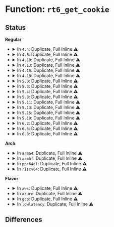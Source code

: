 # Function: <code>rt6_get_cookie</code>

## Status
<b>Regular</b>
<ul>
<li>
<details>
<summary>In <code>4.4</code>: Duplicate, Full Inline ⚠️</summary>

**Collision:** Static Duplication

**Inline:** Full

**Transformation:** False

**Instances:**

```
In net/ipv6/af_inet6.c (ffffffff817c36a7)
Location: include/net/ip6_fib.h:168
Inline: True
Inline callers:
  - net/ipv6/af_inet6.c:inet6_sk_rebuild_header
```
```
In net/ipv6/udp.c (ffffffff817e22c3)
Location: include/net/ip6_fib.h:168
Inline: True
Inline callers:
  - net/ipv6/udp.c:udpv6_sendmsg
```
```
In net/ipv6/tcp_ipv6.c (ffffffff817efff9)
Location: include/net/ip6_fib.h:168
Inline: True
Inline callers:
  - net/ipv6/tcp_ipv6.c:tcp_v6_connect
  - net/ipv6/tcp_ipv6.c:inet6_sk_rx_dst_set
  - net/ipv6/tcp_ipv6.c:tcp_v6_syn_recv_sock
```
```
In net/ipv6/datagram.c (ffffffff817f4282)
Location: include/net/ip6_fib.h:168
Inline: True
Inline callers:
  - net/ipv6/datagram.c:__ip6_datagram_connect
```
```
In net/ipv6/inet6_connection_sock.c (ffffffff817f75e5)
Location: include/net/ip6_fib.h:168
Inline: True
Inline callers:
  - net/ipv6/inet6_connection_sock.c:inet6_csk_route_socket
```
```
In net/ipv6/xfrm6_policy.c (ffffffff817fbd98)
Location: include/net/ip6_fib.h:168
Inline: True
Inline callers:
  - net/ipv6/xfrm6_policy.c:xfrm6_fill_dst
  - net/ipv6/xfrm6_policy.c:xfrm6_init_path
```
</details>
</li>
<li>
<details>
<summary>In <code>4.8</code>: Duplicate, Full Inline ⚠️</summary>

**Collision:** Static Duplication

**Inline:** Full

**Transformation:** False

**Instances:**

```
In net/core/dst_cache.c (ffffffff817aae35)
Location: include/net/ip6_fib.h:168
Inline: True
Inline callers:
  - net/core/dst_cache.c:dst_cache_set_ip6
```
```
In net/ipv6/af_inet6.c (ffffffff81830757)
Location: include/net/ip6_fib.h:168
Inline: True
Inline callers:
  - net/ipv6/af_inet6.c:inet6_sk_rebuild_header
```
```
In net/ipv6/udp.c (ffffffff81850b6a)
Location: include/net/ip6_fib.h:168
Inline: True
Inline callers:
  - net/ipv6/udp.c:udpv6_sendmsg
```
```
In net/ipv6/tcp_ipv6.c (ffffffff8185fad6)
Location: include/net/ip6_fib.h:168
Inline: True
Inline callers:
  - net/ipv6/tcp_ipv6.c:tcp_v6_syn_recv_sock
  - net/ipv6/tcp_ipv6.c:tcp_v6_connect
  - net/ipv6/tcp_ipv6.c:inet6_sk_rx_dst_set
```
```
In net/ipv6/datagram.c (ffffffff81863636)
Location: include/net/ip6_fib.h:168
Inline: True
Inline callers:
  - net/ipv6/datagram.c:ip6_datagram_dst_update
```
```
In net/ipv6/inet6_connection_sock.c (ffffffff81866735)
Location: include/net/ip6_fib.h:168
Inline: True
Inline callers:
  - net/ipv6/inet6_connection_sock.c:inet6_csk_route_socket
```
```
In net/ipv6/xfrm6_policy.c (ffffffff8186b668)
Location: include/net/ip6_fib.h:168
Inline: True
Inline callers:
  - net/ipv6/xfrm6_policy.c:xfrm6_fill_dst
  - net/ipv6/xfrm6_policy.c:xfrm6_init_path
```
</details>
</li>
<li>
<details>
<summary>In <code>4.10</code>: Duplicate, Full Inline ⚠️</summary>

**Collision:** Static Duplication

**Inline:** Full

**Transformation:** False

**Instances:**

```
In net/core/dst_cache.c (ffffffff817da455)
Location: include/net/ip6_fib.h:168
Inline: True
Inline callers:
  - net/core/dst_cache.c:dst_cache_set_ip6
```
```
In net/ipv6/af_inet6.c (ffffffff818621e1)
Location: include/net/ip6_fib.h:168
Inline: True
Inline callers:
  - net/ipv6/af_inet6.c:inet6_sk_rebuild_header
```
```
In net/ipv6/udp.c (ffffffff818829b9)
Location: include/net/ip6_fib.h:168
Inline: True
Inline callers:
  - net/ipv6/udp.c:udpv6_sendmsg
```
```
In net/ipv6/tcp_ipv6.c (ffffffff81891a36)
Location: include/net/ip6_fib.h:168
Inline: True
Inline callers:
  - net/ipv6/tcp_ipv6.c:tcp_v6_syn_recv_sock
  - net/ipv6/tcp_ipv6.c:tcp_v6_connect
  - net/ipv6/tcp_ipv6.c:inet6_sk_rx_dst_set
```
```
In net/ipv6/datagram.c (ffffffff81895c50)
Location: include/net/ip6_fib.h:168
Inline: True
Inline callers:
  - net/ipv6/datagram.c:ip6_datagram_dst_update
```
```
In net/ipv6/inet6_connection_sock.c (ffffffff81898e30)
Location: include/net/ip6_fib.h:168
Inline: True
Inline callers:
  - net/ipv6/inet6_connection_sock.c:inet6_csk_route_socket
```
```
In net/ipv6/xfrm6_policy.c (ffffffff8189e4c8)
Location: include/net/ip6_fib.h:168
Inline: True
Inline callers:
  - net/ipv6/xfrm6_policy.c:xfrm6_fill_dst
  - net/ipv6/xfrm6_policy.c:xfrm6_init_path
```
</details>
</li>
<li>
<details>
<summary>In <code>4.13</code>: Duplicate, Full Inline ⚠️</summary>

**Collision:** Static Duplication

**Inline:** Full

**Transformation:** False

**Instances:**

```
In net/core/dst_cache.c (ffffffff817f956b)
Location: include/net/ip6_fib.h:194
Inline: True
Inline callers:
  - net/core/dst_cache.c:dst_cache_set_ip6
```
```
In net/ipv6/af_inet6.c (ffffffff8188696c)
Location: include/net/ip6_fib.h:194
Inline: True
Inline callers:
  - net/ipv6/af_inet6.c:inet6_sk_rebuild_header
```
```
In net/ipv6/udp.c (ffffffff818a916a)
Location: include/net/ip6_fib.h:194
Inline: True
Inline callers:
  - net/ipv6/udp.c:udpv6_sendmsg
  - net/ipv6/udp.c:__udp6_lib_rcv
```
```
In net/ipv6/tcp_ipv6.c (ffffffff818b7f15)
Location: include/net/ip6_fib.h:194
Inline: True
Inline callers:
  - net/ipv6/tcp_ipv6.c:tcp_v6_syn_recv_sock
  - net/ipv6/tcp_ipv6.c:tcp_v6_connect
  - net/ipv6/tcp_ipv6.c:inet6_sk_rx_dst_set
```
```
In net/ipv6/datagram.c (ffffffff818bc1cd)
Location: include/net/ip6_fib.h:194
Inline: True
Inline callers:
  - net/ipv6/datagram.c:ip6_datagram_dst_update
```
```
In net/ipv6/inet6_connection_sock.c (ffffffff818bf047)
Location: include/net/ip6_fib.h:194
Inline: True
Inline callers:
  - net/ipv6/inet6_connection_sock.c:inet6_csk_route_socket
```
```
In net/ipv6/xfrm6_policy.c (ffffffff818c4a10)
Location: include/net/ip6_fib.h:194
Inline: True
Inline callers:
  - net/ipv6/xfrm6_policy.c:xfrm6_fill_dst
  - net/ipv6/xfrm6_policy.c:xfrm6_init_path
```
</details>
</li>
<li>
<details>
<summary>In <code>4.15</code>: Duplicate, Full Inline ⚠️</summary>

**Collision:** Static Duplication

**Inline:** Full

**Transformation:** False

**Instances:**

```
In net/core/dst_cache.c (ffffffff81876e7b)
Location: include/net/ip6_fib.h:240
Inline: True
Inline callers:
  - net/core/dst_cache.c:dst_cache_set_ip6
```
```
In net/ipv6/af_inet6.c (ffffffff81907b5c)
Location: include/net/ip6_fib.h:240
Inline: True
Inline callers:
  - net/ipv6/af_inet6.c:inet6_sk_rebuild_header
```
```
In net/ipv6/udp.c (ffffffff8192b892)
Location: include/net/ip6_fib.h:240
Inline: True
Inline callers:
  - net/ipv6/udp.c:udpv6_sendmsg
  - net/ipv6/udp.c:__udp6_lib_rcv
```
```
In net/ipv6/tcp_ipv6.c (ffffffff8193ad95)
Location: include/net/ip6_fib.h:240
Inline: True
Inline callers:
  - net/ipv6/tcp_ipv6.c:tcp_v6_syn_recv_sock
  - net/ipv6/tcp_ipv6.c:tcp_v6_connect
  - net/ipv6/tcp_ipv6.c:inet6_sk_rx_dst_set
```
```
In net/ipv6/datagram.c (ffffffff8193f2a6)
Location: include/net/ip6_fib.h:240
Inline: True
Inline callers:
  - net/ipv6/datagram.c:ip6_datagram_dst_update
```
```
In net/ipv6/inet6_connection_sock.c (ffffffff81942187)
Location: include/net/ip6_fib.h:240
Inline: True
Inline callers:
  - net/ipv6/inet6_connection_sock.c:inet6_csk_route_socket
```
```
In net/ipv6/xfrm6_policy.c (ffffffff8194809f)
Location: include/net/ip6_fib.h:240
Inline: True
Inline callers:
  - net/ipv6/xfrm6_policy.c:xfrm6_fill_dst
  - net/ipv6/xfrm6_policy.c:xfrm6_init_path
```
</details>
</li>
<li>
<details>
<summary>In <code>4.18</code>: Duplicate, Full Inline ⚠️</summary>

**Collision:** Static Duplication

**Inline:** Full

**Transformation:** False

**Instances:**

```
In net/core/dst_cache.c (ffffffff818c85b9)
Location: include/net/ip6_fib.h:250
Inline: True
Inline callers:
  - net/core/dst_cache.c:dst_cache_set_ip6
```
```
In net/ipv6/af_inet6.c (ffffffff8195e71d)
Location: include/net/ip6_fib.h:250
Inline: True
Inline callers:
  - net/ipv6/af_inet6.c:inet6_sk_rebuild_header
```
```
In net/ipv6/route.c (ffffffff81977870)
Location: include/net/ip6_fib.h:250
Inline: True
Inline callers:
  - net/ipv6/route.c:ip6_sk_dst_store_flow
```
```
In net/ipv6/udp.c (ffffffff819864a9)
Location: include/net/ip6_fib.h:250
Inline: True
Inline callers:
  - net/ipv6/udp.c:__udp6_lib_rcv
```
```
In net/ipv6/tcp_ipv6.c (ffffffff81993835)
Location: include/net/ip6_fib.h:250
Inline: True
Inline callers:
  - net/ipv6/tcp_ipv6.c:tcp_v6_syn_recv_sock
  - net/ipv6/tcp_ipv6.c:tcp_v6_connect
  - net/ipv6/tcp_ipv6.c:inet6_sk_rx_dst_set
```
```
In net/ipv6/inet6_connection_sock.c (ffffffff8199afb9)
Location: include/net/ip6_fib.h:250
Inline: True
Inline callers:
  - net/ipv6/inet6_connection_sock.c:inet6_csk_route_socket
```
```
In net/ipv6/xfrm6_policy.c (ffffffff819a1114)
Location: include/net/ip6_fib.h:250
Inline: True
Inline callers:
  - net/ipv6/xfrm6_policy.c:xfrm6_fill_dst
  - net/ipv6/xfrm6_policy.c:xfrm6_init_path
```
</details>
</li>
<li>
<details>
<summary>In <code>5.0</code>: Duplicate, Full Inline ⚠️</summary>

**Collision:** Static Duplication

**Inline:** Full

**Transformation:** False

**Instances:**

```
In net/core/dst_cache.c (ffffffff818f34e9)
Location: include/net/ip6_fib.h:253
Inline: True
Inline callers:
  - net/core/dst_cache.c:dst_cache_set_ip6
```
```
In net/ipv6/af_inet6.c (ffffffff81993290)
Location: include/net/ip6_fib.h:253
Inline: True
Inline callers:
  - net/ipv6/af_inet6.c:inet6_sk_rebuild_header
```
```
In net/ipv6/route.c (ffffffff819ad470)
Location: include/net/ip6_fib.h:253
Inline: True
Inline callers:
  - net/ipv6/route.c:ip6_sk_dst_store_flow
```
```
In net/ipv6/udp.c (ffffffff819bcd96)
Location: include/net/ip6_fib.h:253
Inline: True
Inline callers:
  - net/ipv6/udp.c:__udp6_lib_rcv
```
```
In net/ipv6/tcp_ipv6.c (ffffffff819c9f45)
Location: include/net/ip6_fib.h:253
Inline: True
Inline callers:
  - net/ipv6/tcp_ipv6.c:tcp_v6_syn_recv_sock
  - net/ipv6/tcp_ipv6.c:tcp_v6_connect
  - net/ipv6/tcp_ipv6.c:inet6_sk_rx_dst_set
```
```
In net/ipv6/inet6_connection_sock.c (ffffffff819d1912)
Location: include/net/ip6_fib.h:253
Inline: True
Inline callers:
  - net/ipv6/inet6_connection_sock.c:inet6_csk_route_socket
```
```
In net/ipv6/xfrm6_policy.c (ffffffff819d7e34)
Location: include/net/ip6_fib.h:253
Inline: True
Inline callers:
  - net/ipv6/xfrm6_policy.c:xfrm6_fill_dst
  - net/ipv6/xfrm6_policy.c:xfrm6_init_path
```
</details>
</li>
<li>
<details>
<summary>In <code>5.3</code>: Duplicate, Full Inline ⚠️</summary>

**Collision:** Static Duplication

**Inline:** Full

**Transformation:** False

**Instances:**

```
In net/core/dst_cache.c (ffffffff819459b8)
Location: include/net/ip6_fib.h:258
Inline: True
Inline callers:
  - net/core/dst_cache.c:dst_cache_set_ip6
```
```
In net/xfrm/xfrm_policy.c (ffffffff819ec6cc)
Location: include/net/ip6_fib.h:258
Inline: True
Inline callers:
  - net/xfrm/xfrm_policy.c:xfrm_lookup_with_ifid
  - net/xfrm/xfrm_policy.c:xfrm_bundle_create
```
```
In net/ipv6/af_inet6.c (ffffffff819fed15)
Location: include/net/ip6_fib.h:258
Inline: True
Inline callers:
  - net/ipv6/af_inet6.c:inet6_sk_rebuild_header
```
```
In net/ipv6/route.c (ffffffff81a1a5f0)
Location: include/net/ip6_fib.h:258
Inline: True
Inline callers:
  - net/ipv6/route.c:ip6_sk_dst_store_flow
```
```
In net/ipv6/udp.c (ffffffff81a2b89f)
Location: include/net/ip6_fib.h:258
Inline: True
Inline callers:
  - net/ipv6/udp.c:__udp6_lib_rcv
```
```
In net/ipv6/tcp_ipv6.c (ffffffff81a38b7b)
Location: include/net/ip6_fib.h:258
Inline: True
Inline callers:
  - net/ipv6/tcp_ipv6.c:tcp_v6_syn_recv_sock
  - net/ipv6/tcp_ipv6.c:tcp_v6_connect
  - net/ipv6/tcp_ipv6.c:inet6_sk_rx_dst_set
```
```
In net/ipv6/inet6_connection_sock.c (ffffffff81a406db)
Location: include/net/ip6_fib.h:258
Inline: True
Inline callers:
  - net/ipv6/inet6_connection_sock.c:inet6_csk_route_socket
```
```
In net/ipv6/xfrm6_policy.c (ffffffff81a46e3c)
Location: include/net/ip6_fib.h:258
Inline: True
Inline callers:
  - net/ipv6/xfrm6_policy.c:xfrm6_fill_dst
```
</details>
</li>
<li>
<details>
<summary>In <code>5.4</code>: Duplicate, Full Inline ⚠️</summary>

**Collision:** Static Duplication

**Inline:** Full

**Transformation:** False

**Instances:**

```
In net/core/dst_cache.c (ffffffff8197a9d8)
Location: include/net/ip6_fib.h:258
Inline: True
Inline callers:
  - net/core/dst_cache.c:dst_cache_set_ip6
```
```
In net/xfrm/xfrm_policy.c (ffffffff81a236cc)
Location: include/net/ip6_fib.h:258
Inline: True
Inline callers:
  - net/xfrm/xfrm_policy.c:xfrm_lookup_with_ifid
  - net/xfrm/xfrm_policy.c:xfrm_bundle_create
```
```
In net/ipv6/af_inet6.c (ffffffff81a3590a)
Location: include/net/ip6_fib.h:258
Inline: True
Inline callers:
  - net/ipv6/af_inet6.c:inet6_sk_rebuild_header
```
```
In net/ipv6/route.c (ffffffff81a51260)
Location: include/net/ip6_fib.h:258
Inline: True
Inline callers:
  - net/ipv6/route.c:ip6_sk_dst_store_flow
```
```
In net/ipv6/udp.c (ffffffff81a62402)
Location: include/net/ip6_fib.h:258
Inline: True
Inline callers:
  - net/ipv6/udp.c:__udp6_lib_rcv
```
```
In net/ipv6/tcp_ipv6.c (ffffffff81a6f6eb)
Location: include/net/ip6_fib.h:258
Inline: True
Inline callers:
  - net/ipv6/tcp_ipv6.c:tcp_v6_syn_recv_sock
  - net/ipv6/tcp_ipv6.c:tcp_v6_connect
  - net/ipv6/tcp_ipv6.c:inet6_sk_rx_dst_set
```
```
In net/ipv6/inet6_connection_sock.c (ffffffff81a7734f)
Location: include/net/ip6_fib.h:258
Inline: True
Inline callers:
  - net/ipv6/inet6_connection_sock.c:inet6_csk_route_socket
```
```
In net/ipv6/xfrm6_policy.c (ffffffff81a7d9ec)
Location: include/net/ip6_fib.h:258
Inline: True
Inline callers:
  - net/ipv6/xfrm6_policy.c:xfrm6_fill_dst
```
</details>
</li>
<li>
<details>
<summary>In <code>5.8</code>: Duplicate, Full Inline ⚠️</summary>

**Collision:** Static Duplication

**Inline:** Full

**Transformation:** False

**Instances:**

```
In net/core/dst_cache.c (ffffffff81a4fe8b)
Location: include/net/ip6_fib.h:291
Inline: True
Inline callers:
  - net/core/dst_cache.c:dst_cache_set_ip6
```
```
In net/xfrm/xfrm_policy.c (ffffffff81b11898)
Location: include/net/ip6_fib.h:291
Inline: True
Inline callers:
  - net/xfrm/xfrm_policy.c:xfrm_bundle_create
```
```
In net/ipv6/af_inet6.c (ffffffff81b2a7e6)
Location: include/net/ip6_fib.h:291
Inline: True
Inline callers:
  - net/ipv6/af_inet6.c:inet6_sk_rebuild_header
```
```
In net/ipv6/route.c (ffffffff81b48980)
Location: include/net/ip6_fib.h:291
Inline: True
Inline callers:
  - net/ipv6/route.c:ip6_sk_dst_store_flow
```
```
In net/ipv6/udp.c (ffffffff81b5b0eb)
Location: include/net/ip6_fib.h:291
Inline: True
Inline callers:
  - net/ipv6/udp.c:__udp6_lib_rcv
```
```
In net/ipv6/tcp_ipv6.c (ffffffff81b695cd)
Location: include/net/ip6_fib.h:291
Inline: True
Inline callers:
  - net/ipv6/tcp_ipv6.c:tcp_v6_syn_recv_sock
  - net/ipv6/tcp_ipv6.c:tcp_v6_syn_recv_sock
  - net/ipv6/tcp_ipv6.c:tcp_v6_connect
  - net/ipv6/tcp_ipv6.c:tcp_v6_connect
  - net/ipv6/tcp_ipv6.c:inet6_sk_rx_dst_set
  - net/ipv6/tcp_ipv6.c:inet6_sk_rx_dst_set
```
```
In net/ipv6/inet6_connection_sock.c (ffffffff81b715dd)
Location: include/net/ip6_fib.h:291
Inline: True
Inline callers:
  - net/ipv6/inet6_connection_sock.c:inet6_csk_route_socket
```
```
In net/ipv6/xfrm6_policy.c (ffffffff81b78226)
Location: include/net/ip6_fib.h:291
Inline: True
Inline callers:
  - net/ipv6/xfrm6_policy.c:xfrm6_fill_dst
```
</details>
</li>
<li>
<details>
<summary>In <code>5.11</code>: Duplicate, Full Inline ⚠️</summary>

**Collision:** Static Duplication

**Inline:** Full

**Transformation:** False

**Instances:**

```
In net/core/dst_cache.c (ffffffff81a55eb3)
Location: include/net/ip6_fib.h:292
Inline: True
Inline callers:
  - net/core/dst_cache.c:dst_cache_set_ip6
```
```
In net/xfrm/xfrm_policy.c (ffffffff81b20179)
Location: include/net/ip6_fib.h:292
Inline: True
Inline callers:
  - net/xfrm/xfrm_policy.c:xfrm_bundle_create
```
```
In net/ipv6/af_inet6.c (ffffffff81b3916e)
Location: include/net/ip6_fib.h:292
Inline: True
Inline callers:
  - net/ipv6/af_inet6.c:inet6_sk_rebuild_header
```
```
In net/ipv6/route.c (ffffffff81b57573)
Location: include/net/ip6_fib.h:292
Inline: True
Inline callers:
  - net/ipv6/route.c:ip6_sk_dst_store_flow
```
```
In net/ipv6/udp.c (ffffffff81b698d5)
Location: include/net/ip6_fib.h:292
Inline: True
Inline callers:
  - net/ipv6/udp.c:__udp6_lib_rcv
```
```
In net/ipv6/tcp_ipv6.c (ffffffff81b77ff7)
Location: include/net/ip6_fib.h:292
Inline: True
Inline callers:
  - net/ipv6/tcp_ipv6.c:tcp_v6_syn_recv_sock
  - net/ipv6/tcp_ipv6.c:tcp_v6_syn_recv_sock
  - net/ipv6/tcp_ipv6.c:tcp_v6_connect
  - net/ipv6/tcp_ipv6.c:tcp_v6_connect
  - net/ipv6/tcp_ipv6.c:inet6_sk_rx_dst_set
  - net/ipv6/tcp_ipv6.c:inet6_sk_rx_dst_set
```
```
In net/ipv6/inet6_connection_sock.c (ffffffff81b80252)
Location: include/net/ip6_fib.h:292
Inline: True
Inline callers:
  - net/ipv6/inet6_connection_sock.c:inet6_csk_route_socket
```
```
In net/ipv6/xfrm6_policy.c (ffffffff81b8717b)
Location: include/net/ip6_fib.h:292
Inline: True
Inline callers:
  - net/ipv6/xfrm6_policy.c:xfrm6_fill_dst
```
</details>
</li>
<li>
<details>
<summary>In <code>5.13</code>: Duplicate, Full Inline ⚠️</summary>

**Collision:** Static Duplication

**Inline:** Full

**Transformation:** False

**Instances:**

```
In net/core/dst_cache.c (ffffffff81a38ec3)
Location: include/net/ip6_fib.h:293
Inline: True
Inline callers:
  - net/core/dst_cache.c:dst_cache_set_ip6
```
```
In net/xfrm/xfrm_policy.c (ffffffff81b0e05b)
Location: include/net/ip6_fib.h:293
Inline: True
Inline callers:
  - net/xfrm/xfrm_policy.c:xfrm_bundle_create
```
```
In net/ipv6/af_inet6.c (ffffffff81b26e52)
Location: include/net/ip6_fib.h:293
Inline: True
Inline callers:
  - net/ipv6/af_inet6.c:inet6_sk_rebuild_header
```
```
In net/ipv6/route.c (ffffffff81b45162)
Location: include/net/ip6_fib.h:293
Inline: True
Inline callers:
  - net/ipv6/route.c:ip6_sk_dst_store_flow
```
```
In net/ipv6/udp.c (ffffffff81b57bbe)
Location: include/net/ip6_fib.h:293
Inline: True
Inline callers:
  - net/ipv6/udp.c:__udp6_lib_rcv
```
```
In net/ipv6/tcp_ipv6.c (ffffffff81b66f37)
Location: include/net/ip6_fib.h:293
Inline: True
Inline callers:
  - net/ipv6/tcp_ipv6.c:tcp_v6_syn_recv_sock
  - net/ipv6/tcp_ipv6.c:tcp_v6_syn_recv_sock
  - net/ipv6/tcp_ipv6.c:tcp_v6_connect
  - net/ipv6/tcp_ipv6.c:tcp_v6_connect
  - net/ipv6/tcp_ipv6.c:inet6_sk_rx_dst_set
  - net/ipv6/tcp_ipv6.c:inet6_sk_rx_dst_set
```
```
In net/ipv6/inet6_connection_sock.c (ffffffff81b6ee56)
Location: include/net/ip6_fib.h:293
Inline: True
Inline callers:
  - net/ipv6/inet6_connection_sock.c:inet6_csk_route_socket
```
```
In net/ipv6/xfrm6_policy.c (ffffffff81b75e47)
Location: include/net/ip6_fib.h:293
Inline: True
Inline callers:
  - net/ipv6/xfrm6_policy.c:xfrm6_fill_dst
```
</details>
</li>
<li>
<details>
<summary>In <code>5.15</code>: Duplicate, Full Inline ⚠️</summary>

**Collision:** Static Duplication

**Inline:** Full

**Transformation:** False

**Instances:**

```
In net/core/dst_cache.c (ffffffff81aeed93)
Location: include/net/ip6_fib.h:295
Inline: True
Inline callers:
  - net/core/dst_cache.c:dst_cache_set_ip6
```
```
In net/xfrm/xfrm_policy.c (ffffffff81bd0c37)
Location: include/net/ip6_fib.h:295
Inline: True
Inline callers:
  - net/xfrm/xfrm_policy.c:xfrm_bundle_create
```
```
In net/ipv6/af_inet6.c (ffffffff81bed147)
Location: include/net/ip6_fib.h:295
Inline: True
Inline callers:
  - net/ipv6/af_inet6.c:inet6_sk_rebuild_header
```
```
In net/ipv6/route.c (ffffffff81c0c2b3)
Location: include/net/ip6_fib.h:295
Inline: True
Inline callers:
  - net/ipv6/route.c:ip6_sk_dst_store_flow
```
```
In net/ipv6/udp.c (ffffffff81c1f192)
Location: include/net/ip6_fib.h:295
Inline: True
Inline callers:
  - net/ipv6/udp.c:__udp6_lib_rcv
```
```
In net/ipv6/tcp_ipv6.c (ffffffff81c2eb30)
Location: include/net/ip6_fib.h:295
Inline: True
Inline callers:
  - net/ipv6/tcp_ipv6.c:tcp_v6_syn_recv_sock
  - net/ipv6/tcp_ipv6.c:tcp_v6_syn_recv_sock
  - net/ipv6/tcp_ipv6.c:tcp_v6_connect
  - net/ipv6/tcp_ipv6.c:tcp_v6_connect
  - net/ipv6/tcp_ipv6.c:inet6_sk_rx_dst_set
  - net/ipv6/tcp_ipv6.c:inet6_sk_rx_dst_set
```
```
In net/ipv6/inet6_connection_sock.c (ffffffff81c36ee4)
Location: include/net/ip6_fib.h:295
Inline: True
Inline callers:
  - net/ipv6/inet6_connection_sock.c:inet6_csk_route_socket
```
```
In net/ipv6/xfrm6_policy.c (ffffffff81c408bc)
Location: include/net/ip6_fib.h:295
Inline: True
Inline callers:
  - net/ipv6/xfrm6_policy.c:xfrm6_fill_dst
```
</details>
</li>
<li>
<details>
<summary>In <code>5.19</code>: Duplicate, Full Inline ⚠️</summary>

**Collision:** Static Duplication

**Inline:** Full

**Transformation:** False

**Instances:**

```
In net/core/dst_cache.c (ffffffff81c71d23)
Location: include/net/ip6_fib.h:296
Inline: True
Inline callers:
  - net/core/dst_cache.c:dst_cache_set_ip6
```
```
In net/xfrm/xfrm_policy.c (ffffffff81d671e5)
Location: include/net/ip6_fib.h:296
Inline: True
Inline callers:
  - net/xfrm/xfrm_policy.c:xfrm_bundle_create
```
```
In net/ipv6/af_inet6.c (ffffffff81d8547c)
Location: include/net/ip6_fib.h:296
Inline: True
Inline callers:
  - net/ipv6/af_inet6.c:inet6_sk_rebuild_header
```
```
In net/ipv6/route.c (ffffffff81da7155)
Location: include/net/ip6_fib.h:296
Inline: True
Inline callers:
  - net/ipv6/route.c:ip6_sk_dst_store_flow
```
```
In net/ipv6/udp.c (ffffffff81dbba34)
Location: include/net/ip6_fib.h:296
Inline: True
Inline callers:
  - net/ipv6/udp.c:__udp6_lib_rcv
```
```
In net/ipv6/tcp_ipv6.c (ffffffff81dcbf61)
Location: include/net/ip6_fib.h:296
Inline: True
Inline callers:
  - net/ipv6/tcp_ipv6.c:tcp_v6_syn_recv_sock
  - net/ipv6/tcp_ipv6.c:tcp_v6_syn_recv_sock
  - net/ipv6/tcp_ipv6.c:tcp_v6_connect
  - net/ipv6/tcp_ipv6.c:tcp_v6_connect
  - net/ipv6/tcp_ipv6.c:inet6_sk_rx_dst_set
  - net/ipv6/tcp_ipv6.c:inet6_sk_rx_dst_set
```
```
In net/ipv6/inet6_connection_sock.c (ffffffff81dd4a40)
Location: include/net/ip6_fib.h:296
Inline: True
Inline callers:
  - net/ipv6/inet6_connection_sock.c:inet6_csk_route_socket
```
```
In net/ipv6/xfrm6_policy.c (ffffffff81ddef6f)
Location: include/net/ip6_fib.h:296
Inline: True
Inline callers:
  - net/ipv6/xfrm6_policy.c:xfrm6_fill_dst
```
</details>
</li>
<li>
<details>
<summary>In <code>6.2</code>: Duplicate, Full Inline ⚠️</summary>

**Collision:** Static Duplication

**Inline:** Full

**Transformation:** False

**Instances:**

```
In net/core/dst_cache.c (ffffffff81e29e23)
Location: include/net/ip6_fib.h:296
Inline: True
Inline callers:
  - net/core/dst_cache.c:dst_cache_set_ip6
```
```
In net/xfrm/xfrm_policy.c (ffffffff81f31ef2)
Location: include/net/ip6_fib.h:296
Inline: True
Inline callers:
  - net/xfrm/xfrm_policy.c:xfrm_bundle_create
```
```
In net/ipv6/af_inet6.c (ffffffff81f52f1c)
Location: include/net/ip6_fib.h:296
Inline: True
Inline callers:
  - net/ipv6/af_inet6.c:inet6_sk_rebuild_header
```
```
In net/ipv6/route.c (ffffffff81f76755)
Location: include/net/ip6_fib.h:296
Inline: True
Inline callers:
  - net/ipv6/route.c:ip6_sk_dst_store_flow
```
```
In net/ipv6/udp.c (ffffffff81f8bb39)
Location: include/net/ip6_fib.h:296
Inline: True
Inline callers:
  - net/ipv6/udp.c:__udp6_lib_rcv
```
```
In net/ipv6/tcp_ipv6.c (ffffffff81f9d079)
Location: include/net/ip6_fib.h:296
Inline: True
Inline callers:
  - net/ipv6/tcp_ipv6.c:tcp_v6_syn_recv_sock
  - net/ipv6/tcp_ipv6.c:tcp_v6_syn_recv_sock
  - net/ipv6/tcp_ipv6.c:tcp_v6_connect
  - net/ipv6/tcp_ipv6.c:tcp_v6_connect
  - net/ipv6/tcp_ipv6.c:inet6_sk_rx_dst_set
  - net/ipv6/tcp_ipv6.c:inet6_sk_rx_dst_set
```
```
In net/ipv6/inet6_connection_sock.c (ffffffff81fa60c9)
Location: include/net/ip6_fib.h:296
Inline: True
Inline callers:
  - net/ipv6/inet6_connection_sock.c:inet6_csk_route_socket
```
```
In net/ipv6/xfrm6_policy.c (ffffffff81fb119f)
Location: include/net/ip6_fib.h:296
Inline: True
Inline callers:
  - net/ipv6/xfrm6_policy.c:xfrm6_fill_dst
```
</details>
</li>
<li>
<details>
<summary>In <code>6.5</code>: Duplicate, Full Inline ⚠️</summary>

**Collision:** Static Duplication

**Inline:** Full

**Transformation:** False

**Instances:**

```
In net/core/dst_cache.c (ffffffff81e9f7d5)
Location: include/net/ip6_fib.h:293
Inline: True
Inline callers:
  - net/core/dst_cache.c:dst_cache_set_ip6
```
```
In net/xfrm/xfrm_policy.c (ffffffff81f914e5)
Location: include/net/ip6_fib.h:293
Inline: True
Inline callers:
  - net/xfrm/xfrm_policy.c:xfrm_bundle_create
```
```
In net/ipv6/af_inet6.c (ffffffff81fb2901)
Location: include/net/ip6_fib.h:293
Inline: True
Inline callers:
  - net/ipv6/af_inet6.c:inet6_sk_rebuild_header
```
```
In net/ipv6/route.c (ffffffff81fd6763)
Location: include/net/ip6_fib.h:293
Inline: True
Inline callers:
  - net/ipv6/route.c:ip6_sk_dst_store_flow
```
```
In net/ipv6/udp.c (ffffffff81fec25c)
Location: include/net/ip6_fib.h:293
Inline: True
Inline callers:
  - net/ipv6/udp.c:__udp6_lib_rcv
```
```
In net/ipv6/tcp_ipv6.c (ffffffff81ffdb0b)
Location: include/net/ip6_fib.h:293
Inline: True
Inline callers:
  - net/ipv6/tcp_ipv6.c:tcp_v6_syn_recv_sock
  - net/ipv6/tcp_ipv6.c:tcp_v6_syn_recv_sock
  - net/ipv6/tcp_ipv6.c:tcp_v6_connect
  - net/ipv6/tcp_ipv6.c:tcp_v6_connect
  - net/ipv6/tcp_ipv6.c:inet6_sk_rx_dst_set
  - net/ipv6/tcp_ipv6.c:inet6_sk_rx_dst_set
```
```
In net/ipv6/inet6_connection_sock.c (ffffffff82006947)
Location: include/net/ip6_fib.h:293
Inline: True
Inline callers:
  - net/ipv6/inet6_connection_sock.c:inet6_csk_route_socket
```
```
In net/ipv6/xfrm6_policy.c (ffffffff8201184f)
Location: include/net/ip6_fib.h:293
Inline: True
Inline callers:
  - net/ipv6/xfrm6_policy.c:xfrm6_fill_dst
```
</details>
</li>
<li>
<details>
<summary>In <code>6.8</code>: Duplicate, Full Inline ⚠️</summary>

**Collision:** Static Duplication

**Inline:** Full

**Transformation:** False

**Instances:**

```
In net/core/dst_cache.c (ffffffff81f61f45)
Location: include/net/ip6_fib.h:293
Inline: True
Inline callers:
  - net/core/dst_cache.c:dst_cache_set_ip6
```
```
In net/xfrm/xfrm_policy.c (ffffffff8205f251)
Location: include/net/ip6_fib.h:293
Inline: True
Inline callers:
  - net/xfrm/xfrm_policy.c:xfrm_bundle_create
```
```
In net/ipv6/af_inet6.c (ffffffff82080091)
Location: include/net/ip6_fib.h:293
Inline: True
Inline callers:
  - net/ipv6/af_inet6.c:inet6_sk_rebuild_header
```
```
In net/ipv6/route.c (ffffffff820a40e3)
Location: include/net/ip6_fib.h:293
Inline: True
Inline callers:
  - net/ipv6/route.c:ip6_sk_dst_store_flow
```
```
In net/ipv6/udp.c (ffffffff820b9ea1)
Location: include/net/ip6_fib.h:293
Inline: True
Inline callers:
  - net/ipv6/udp.c:__udp6_lib_rcv
```
```
In net/ipv6/tcp_ipv6.c (ffffffff820cc99c)
Location: include/net/ip6_fib.h:293
Inline: True
Inline callers:
  - net/ipv6/tcp_ipv6.c:tcp_v6_syn_recv_sock
  - net/ipv6/tcp_ipv6.c:tcp_v6_syn_recv_sock
  - net/ipv6/tcp_ipv6.c:tcp_v6_connect
  - net/ipv6/tcp_ipv6.c:tcp_v6_connect
  - net/ipv6/tcp_ipv6.c:inet6_sk_rx_dst_set
  - net/ipv6/tcp_ipv6.c:inet6_sk_rx_dst_set
```
```
In net/ipv6/inet6_connection_sock.c (ffffffff820d57a7)
Location: include/net/ip6_fib.h:293
Inline: True
Inline callers:
  - net/ipv6/inet6_connection_sock.c:inet6_csk_route_socket
```
```
In net/ipv6/xfrm6_policy.c (ffffffff820e07ff)
Location: include/net/ip6_fib.h:293
Inline: True
Inline callers:
  - net/ipv6/xfrm6_policy.c:xfrm6_fill_dst
```
</details>
</li>
</ul>
<b>Arch</b>
<ul>
<li>
<details>
<summary>In <code>arm64</code>: Duplicate, Full Inline ⚠️</summary>

**Collision:** Static Duplication

**Inline:** Full

**Transformation:** False

**Instances:**

```
In net/core/dst_cache.c (ffff800010c22124)
Location: include/net/ip6_fib.h:258
Inline: True
Inline callers:
  - net/core/dst_cache.c:dst_cache_set_ip6
```
```
In net/xfrm/xfrm_policy.c (ffff800010ce07ac)
Location: include/net/ip6_fib.h:258
Inline: True
Inline callers:
  - net/xfrm/xfrm_policy.c:xfrm_lookup_with_ifid
  - net/xfrm/xfrm_policy.c:xfrm_bundle_create
```
```
In net/ipv6/af_inet6.c (ffff800010cf62e8)
Location: include/net/ip6_fib.h:258
Inline: True
Inline callers:
  - net/ipv6/af_inet6.c:inet6_sk_rebuild_header
```
```
In net/ipv6/route.c (ffff800010d151b0)
Location: include/net/ip6_fib.h:258
Inline: True
Inline callers:
  - net/ipv6/route.c:ip6_sk_dst_store_flow
```
```
In net/ipv6/udp.c (ffff800010d27448)
Location: include/net/ip6_fib.h:258
Inline: True
Inline callers:
  - net/ipv6/udp.c:__udp6_lib_rcv
```
```
In net/ipv6/tcp_ipv6.c (ffff800010d381b0)
Location: include/net/ip6_fib.h:258
Inline: True
Inline callers:
  - net/ipv6/tcp_ipv6.c:tcp_v6_syn_recv_sock
  - net/ipv6/tcp_ipv6.c:tcp_v6_connect
  - net/ipv6/tcp_ipv6.c:inet6_sk_rx_dst_set
```
```
In net/ipv6/inet6_connection_sock.c (ffff800010d409b8)
Location: include/net/ip6_fib.h:258
Inline: True
Inline callers:
  - net/ipv6/inet6_connection_sock.c:inet6_csk_route_socket
```
```
In net/ipv6/xfrm6_policy.c (ffff800010d48c10)
Location: include/net/ip6_fib.h:258
Inline: True
Inline callers:
  - net/ipv6/xfrm6_policy.c:xfrm6_fill_dst
```
</details>
</li>
<li>
<details>
<summary>In <code>armhf</code>: Duplicate, Full Inline ⚠️</summary>

**Collision:** Static Duplication

**Inline:** Full

**Transformation:** False

**Instances:**

```
In net/core/dst_cache.c (c0d393e8)
Location: include/net/ip6_fib.h:258
Inline: True
Inline callers:
  - net/core/dst_cache.c:dst_cache_set_ip6
```
```
In net/xfrm/xfrm_policy.c (c0de9ba0)
Location: include/net/ip6_fib.h:258
Inline: True
Inline callers:
  - net/xfrm/xfrm_policy.c:xfrm_lookup_with_ifid
  - net/xfrm/xfrm_policy.c:xfrm_bundle_create
```
```
In net/ipv6/af_inet6.c (c0dfce0c)
Location: include/net/ip6_fib.h:258
Inline: True
Inline callers:
  - net/ipv6/af_inet6.c:inet6_sk_rebuild_header
```
```
In net/ipv6/route.c (c0e1ae54)
Location: include/net/ip6_fib.h:258
Inline: True
Inline callers:
  - net/ipv6/route.c:ip6_sk_dst_store_flow
```
```
In net/ipv6/udp.c (c0e2c388)
Location: include/net/ip6_fib.h:258
Inline: True
Inline callers:
  - net/ipv6/udp.c:__udp6_lib_rcv
```
```
In net/ipv6/tcp_ipv6.c (c0e3b468)
Location: include/net/ip6_fib.h:258
Inline: True
Inline callers:
  - net/ipv6/tcp_ipv6.c:tcp_v6_syn_recv_sock
  - net/ipv6/tcp_ipv6.c:tcp_v6_connect
  - net/ipv6/tcp_ipv6.c:inet6_sk_rx_dst_set
```
```
In net/ipv6/inet6_connection_sock.c (c0e4338c)
Location: include/net/ip6_fib.h:258
Inline: True
Inline callers:
  - net/ipv6/inet6_connection_sock.c:inet6_csk_route_socket
```
```
In net/ipv6/xfrm6_policy.c (c0e49e8c)
Location: include/net/ip6_fib.h:258
Inline: True
Inline callers:
  - net/ipv6/xfrm6_policy.c:xfrm6_fill_dst
```
</details>
</li>
<li>
<details>
<summary>In <code>ppc64el</code>: Duplicate, Full Inline ⚠️</summary>

**Collision:** Static Duplication

**Inline:** Full

**Transformation:** False

**Instances:**

```
In net/core/dst_cache.c (c000000000d14438)
Location: include/net/ip6_fib.h:258
Inline: True
Inline callers:
  - net/core/dst_cache.c:dst_cache_set_ip6
```
```
In net/xfrm/xfrm_policy.c (c000000000e02b8c)
Location: include/net/ip6_fib.h:258
Inline: True
Inline callers:
  - net/xfrm/xfrm_policy.c:xfrm_lookup_with_ifid
  - net/xfrm/xfrm_policy.c:xfrm_bundle_create
```
```
In net/ipv6/af_inet6.c (c000000000e1c8c8)
Location: include/net/ip6_fib.h:258
Inline: True
Inline callers:
  - net/ipv6/af_inet6.c:inet6_sk_rebuild_header
```
```
In net/ipv6/route.c (c000000000e42100)
Location: include/net/ip6_fib.h:258
Inline: True
Inline callers:
  - net/ipv6/route.c:ip6_sk_dst_store_flow
```
```
In net/ipv6/udp.c (c000000000e583ac)
Location: include/net/ip6_fib.h:258
Inline: True
Inline callers:
  - net/ipv6/udp.c:__udp6_lib_rcv
```
```
In net/ipv6/tcp_ipv6.c (c000000000e6b8dc)
Location: include/net/ip6_fib.h:258
Inline: True
Inline callers:
  - net/ipv6/tcp_ipv6.c:tcp_v6_syn_recv_sock
  - net/ipv6/tcp_ipv6.c:tcp_v6_connect
  - net/ipv6/tcp_ipv6.c:inet6_sk_rx_dst_set
```
```
In net/ipv6/inet6_connection_sock.c (c000000000e75028)
Location: include/net/ip6_fib.h:258
Inline: True
Inline callers:
  - net/ipv6/inet6_connection_sock.c:inet6_csk_route_socket
```
```
In net/ipv6/xfrm6_policy.c (c000000000e7dc04)
Location: include/net/ip6_fib.h:258
Inline: True
Inline callers:
  - net/ipv6/xfrm6_policy.c:xfrm6_fill_dst
```
</details>
</li>
<li>
<details>
<summary>In <code>riscv64</code>: Duplicate, Full Inline ⚠️</summary>

**Collision:** Static Duplication

**Inline:** Full

**Transformation:** False

**Instances:**

```
In net/core/dst_cache.c (ffffffe00079ab8c)
Location: include/net/ip6_fib.h:258
Inline: True
Inline callers:
  - net/core/dst_cache.c:dst_cache_set_ip6
```
```
In net/xfrm/xfrm_policy.c (ffffffe00082f530)
Location: include/net/ip6_fib.h:258
Inline: True
Inline callers:
  - net/xfrm/xfrm_policy.c:xfrm_lookup_with_ifid
  - net/xfrm/xfrm_policy.c:xfrm_bundle_create
```
```
In net/ipv6/af_inet6.c (ffffffe000841ba4)
Location: include/net/ip6_fib.h:258
Inline: True
Inline callers:
  - net/ipv6/af_inet6.c:inet6_sk_rebuild_header
```
```
In net/ipv6/route.c (ffffffe00085a8ac)
Location: include/net/ip6_fib.h:258
Inline: True
Inline callers:
  - net/ipv6/route.c:ip6_sk_dst_store_flow
```
```
In net/ipv6/udp.c (ffffffe00086911c)
Location: include/net/ip6_fib.h:258
Inline: True
Inline callers:
  - net/ipv6/udp.c:__udp6_lib_rcv
```
```
In net/ipv6/tcp_ipv6.c (ffffffe000875394)
Location: include/net/ip6_fib.h:258
Inline: True
Inline callers:
  - net/ipv6/tcp_ipv6.c:tcp_v6_syn_recv_sock
  - net/ipv6/tcp_ipv6.c:tcp_v6_connect
  - net/ipv6/tcp_ipv6.c:inet6_sk_rx_dst_set
```
```
In net/ipv6/inet6_connection_sock.c (ffffffe00087c27e)
Location: include/net/ip6_fib.h:258
Inline: True
Inline callers:
  - net/ipv6/inet6_connection_sock.c:inet6_csk_route_socket
```
```
In net/ipv6/xfrm6_policy.c (ffffffe000881f9c)
Location: include/net/ip6_fib.h:258
Inline: True
Inline callers:
  - net/ipv6/xfrm6_policy.c:xfrm6_fill_dst
```
</details>
</li>
</ul>
<b>Flavor</b>
<ul>
<li>
<details>
<summary>In <code>aws</code>: Duplicate, Full Inline ⚠️</summary>

**Collision:** Static Duplication

**Inline:** Full

**Transformation:** False

**Instances:**

```
In net/core/dst_cache.c (ffffffff8191a848)
Location: include/net/ip6_fib.h:258
Inline: True
Inline callers:
  - net/core/dst_cache.c:dst_cache_set_ip6
```
```
In net/xfrm/xfrm_policy.c (ffffffff819c2d5c)
Location: include/net/ip6_fib.h:258
Inline: True
Inline callers:
  - net/xfrm/xfrm_policy.c:xfrm_lookup_with_ifid
  - net/xfrm/xfrm_policy.c:xfrm_bundle_create
```
```
In net/ipv6/af_inet6.c (ffffffff819d4f9a)
Location: include/net/ip6_fib.h:258
Inline: True
Inline callers:
  - net/ipv6/af_inet6.c:inet6_sk_rebuild_header
```
```
In net/ipv6/route.c (ffffffff819f08f0)
Location: include/net/ip6_fib.h:258
Inline: True
Inline callers:
  - net/ipv6/route.c:ip6_sk_dst_store_flow
```
```
In net/ipv6/udp.c (ffffffff81a01a92)
Location: include/net/ip6_fib.h:258
Inline: True
Inline callers:
  - net/ipv6/udp.c:__udp6_lib_rcv
```
```
In net/ipv6/tcp_ipv6.c (ffffffff81a0ed7b)
Location: include/net/ip6_fib.h:258
Inline: True
Inline callers:
  - net/ipv6/tcp_ipv6.c:tcp_v6_syn_recv_sock
  - net/ipv6/tcp_ipv6.c:tcp_v6_connect
  - net/ipv6/tcp_ipv6.c:inet6_sk_rx_dst_set
```
```
In net/ipv6/inet6_connection_sock.c (ffffffff81a169df)
Location: include/net/ip6_fib.h:258
Inline: True
Inline callers:
  - net/ipv6/inet6_connection_sock.c:inet6_csk_route_socket
```
```
In net/ipv6/xfrm6_policy.c (ffffffff81a1d07c)
Location: include/net/ip6_fib.h:258
Inline: True
Inline callers:
  - net/ipv6/xfrm6_policy.c:xfrm6_fill_dst
```
</details>
</li>
<li>
<details>
<summary>In <code>azure</code>: Duplicate, Full Inline ⚠️</summary>

**Collision:** Static Duplication

**Inline:** Full

**Transformation:** False

**Instances:**

```
In net/core/dst_cache.c (ffffffff818d45f8)
Location: include/net/ip6_fib.h:258
Inline: True
Inline callers:
  - net/core/dst_cache.c:dst_cache_set_ip6
```
```
In net/xfrm/xfrm_policy.c (ffffffff8197fb4c)
Location: include/net/ip6_fib.h:258
Inline: True
Inline callers:
  - net/xfrm/xfrm_policy.c:xfrm_lookup_with_ifid
  - net/xfrm/xfrm_policy.c:xfrm_bundle_create
```
```
In net/ipv6/af_inet6.c (ffffffff81991d5a)
Location: include/net/ip6_fib.h:258
Inline: True
Inline callers:
  - net/ipv6/af_inet6.c:inet6_sk_rebuild_header
```
```
In net/ipv6/route.c (ffffffff819ad6b0)
Location: include/net/ip6_fib.h:258
Inline: True
Inline callers:
  - net/ipv6/route.c:ip6_sk_dst_store_flow
```
```
In net/ipv6/udp.c (ffffffff819be852)
Location: include/net/ip6_fib.h:258
Inline: True
Inline callers:
  - net/ipv6/udp.c:__udp6_lib_rcv
```
```
In net/ipv6/tcp_ipv6.c (ffffffff819cbb3b)
Location: include/net/ip6_fib.h:258
Inline: True
Inline callers:
  - net/ipv6/tcp_ipv6.c:tcp_v6_syn_recv_sock
  - net/ipv6/tcp_ipv6.c:tcp_v6_connect
  - net/ipv6/tcp_ipv6.c:inet6_sk_rx_dst_set
```
```
In net/ipv6/inet6_connection_sock.c (ffffffff819d379f)
Location: include/net/ip6_fib.h:258
Inline: True
Inline callers:
  - net/ipv6/inet6_connection_sock.c:inet6_csk_route_socket
```
```
In net/ipv6/xfrm6_policy.c (ffffffff819d9e3c)
Location: include/net/ip6_fib.h:258
Inline: True
Inline callers:
  - net/ipv6/xfrm6_policy.c:xfrm6_fill_dst
```
</details>
</li>
<li>
<details>
<summary>In <code>gcp</code>: Duplicate, Full Inline ⚠️</summary>

**Collision:** Static Duplication

**Inline:** Full

**Transformation:** False

**Instances:**

```
In net/core/dst_cache.c (ffffffff8196b9d8)
Location: include/net/ip6_fib.h:258
Inline: True
Inline callers:
  - net/core/dst_cache.c:dst_cache_set_ip6
```
```
In net/xfrm/xfrm_policy.c (ffffffff81a2d7dc)
Location: include/net/ip6_fib.h:258
Inline: True
Inline callers:
  - net/xfrm/xfrm_policy.c:xfrm_lookup_with_ifid
  - net/xfrm/xfrm_policy.c:xfrm_bundle_create
```
```
In net/ipv6/af_inet6.c (ffffffff81a3fa1a)
Location: include/net/ip6_fib.h:258
Inline: True
Inline callers:
  - net/ipv6/af_inet6.c:inet6_sk_rebuild_header
```
```
In net/ipv6/route.c (ffffffff81a5b370)
Location: include/net/ip6_fib.h:258
Inline: True
Inline callers:
  - net/ipv6/route.c:ip6_sk_dst_store_flow
```
```
In net/ipv6/udp.c (ffffffff81a6c512)
Location: include/net/ip6_fib.h:258
Inline: True
Inline callers:
  - net/ipv6/udp.c:__udp6_lib_rcv
```
```
In net/ipv6/tcp_ipv6.c (ffffffff81a797fb)
Location: include/net/ip6_fib.h:258
Inline: True
Inline callers:
  - net/ipv6/tcp_ipv6.c:tcp_v6_syn_recv_sock
  - net/ipv6/tcp_ipv6.c:tcp_v6_connect
  - net/ipv6/tcp_ipv6.c:inet6_sk_rx_dst_set
```
```
In net/ipv6/inet6_connection_sock.c (ffffffff81a8145f)
Location: include/net/ip6_fib.h:258
Inline: True
Inline callers:
  - net/ipv6/inet6_connection_sock.c:inet6_csk_route_socket
```
```
In net/ipv6/xfrm6_policy.c (ffffffff81a87afc)
Location: include/net/ip6_fib.h:258
Inline: True
Inline callers:
  - net/ipv6/xfrm6_policy.c:xfrm6_fill_dst
```
</details>
</li>
<li>
<details>
<summary>In <code>lowlatency</code>: Duplicate, Full Inline ⚠️</summary>

**Collision:** Static Duplication

**Inline:** Full

**Transformation:** False

**Instances:**

```
In net/core/dst_cache.c (ffffffff8198de4b)
Location: include/net/ip6_fib.h:258
Inline: True
Inline callers:
  - net/core/dst_cache.c:dst_cache_set_ip6
```
```
In net/xfrm/xfrm_policy.c (ffffffff81a38fba)
Location: include/net/ip6_fib.h:258
Inline: True
Inline callers:
  - net/xfrm/xfrm_policy.c:xfrm_lookup_with_ifid
  - net/xfrm/xfrm_policy.c:xfrm_bundle_create
```
```
In net/ipv6/af_inet6.c (ffffffff81a4b547)
Location: include/net/ip6_fib.h:258
Inline: True
Inline callers:
  - net/ipv6/af_inet6.c:inet6_sk_rebuild_header
```
```
In net/ipv6/route.c (ffffffff81a67663)
Location: include/net/ip6_fib.h:258
Inline: True
Inline callers:
  - net/ipv6/route.c:ip6_sk_dst_store_flow
```
```
In net/ipv6/udp.c (ffffffff81a78b30)
Location: include/net/ip6_fib.h:258
Inline: True
Inline callers:
  - net/ipv6/udp.c:__udp6_lib_rcv
```
```
In net/ipv6/tcp_ipv6.c (ffffffff81a85fd8)
Location: include/net/ip6_fib.h:258
Inline: True
Inline callers:
  - net/ipv6/tcp_ipv6.c:tcp_v6_syn_recv_sock
  - net/ipv6/tcp_ipv6.c:tcp_v6_connect
  - net/ipv6/tcp_ipv6.c:inet6_sk_rx_dst_set
```
```
In net/ipv6/inet6_connection_sock.c (ffffffff81a8dd39)
Location: include/net/ip6_fib.h:258
Inline: True
Inline callers:
  - net/ipv6/inet6_connection_sock.c:inet6_csk_route_socket
```
```
In net/ipv6/xfrm6_policy.c (ffffffff81a94700)
Location: include/net/ip6_fib.h:258
Inline: True
Inline callers:
  - net/ipv6/xfrm6_policy.c:xfrm6_fill_dst
```
</details>
</li>
</ul>

## Differences
